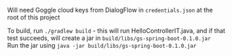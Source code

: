 Will need Goggle cloud keys from DialogFlow in `credentials.json` at the root of this project

To build, run `./gradlew build` - this will run HelloControllerIT.java, and if that test succeeds, will create a jar in `build/libs/gs-spring-boot-0.1.0.jar
`
Run the jar using `java -jar build/libs/gs-spring-boot-0.1.0.jar`
